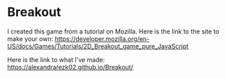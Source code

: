 # Breakout

I created this game from a tutorial on Mozilla. Here is the link to the site to make your own: https://developer.mozilla.org/en-US/docs/Games/Tutorials/2D_Breakout_game_pure_JavaScript

Here is the link to what I've made: https://alexandrarezk02.github.io/Breakout/
